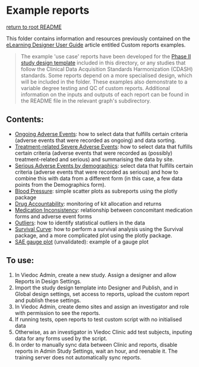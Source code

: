 # Example reports 
[return to root README](../README.md)

This folder contains information and resources previously contained on the  [eLearning Designer User Guide](https://help.viedoc.net/c/e311e6/) article entitled Custom reports examples.

> The example 'use case' reports have been developed for the [Phase II study design template](./StudyDesign_VIEDOC-PHASE-II-TEMPLATE_2.0.xml) included in this directory, or any studies that follow the Clinical Data Acquisition Standards Harmonization (CDASH) standards. Some reports depend on a more specialised design, which will be included in the folder. These examples also demonstrate to a variable degree testing and QC of custom reports. Additional information on the inputs and outputs of each report can be found in the README file in the relevant graph's subdirectory.

## Contents:
- [Ongoing Adverse Events](./ongoing-AEs/ongoingAEs.R): how to select data that fulfills certain criteria (adverse events that were recorded as ongoing) and data sorting.
- [Treatment-related Severe Adverse Events](./treatment-related-SAEs/treatmentRelatedSAEs.R): how to select data that fulfills certain criteria (adverse events that were recorded as (possibly) treatment-related and serious) and summarising the data by site.
- [Serious Adverse Events by demographics](./demographics-SAEs/saeDemographics.R): select data that fulfills certain criteria (adverse events that were recorded as serious) and how to combine this with data from a different form (in this case, a few data points from the Demographics form).
- [Blood Pressure](./blood-pressure/bloodPressurePlot.R): simple scatter plots as subreports using the plotly package
- [Drug Accountability](./drug-accountability/drugAccountability.R): monitoring of kit allocation and returns
- [Medication Inconsistency](./medication-inconsistency/medicationInconsistency.R): relationship between concomitant medication forms and adverse event forms
- [Outliers](/outliers/outliers.R): how to identify statistical outliers in the data
- [Survival Curve](./survival-curve/survivalCurvePlotKaplanMeier.R): how to perform a survival analysis using the Survival package, and a more complicated plot using the plotly package.
- [SAE gauge plot](./SAE-guage-plot/SAE%20gauge%20plot.R) (unvalidated): example of a gauge plot

## To use:
1. In Viedoc Admin, create a new study. Assign a designer and allow Reports in Design Settings.
2. Import the study design template into Designer and Publish, and in Global design settings, set access to reports, upload the custom report and publish these settings.
3. In Viedoc Admin, create demo sites and assign an investigator and role with permission to see the reports.
4. If running tests, open reports to test custom script with no initialised data
5. Otherwise, as an investigator in Viedoc Clinic add test subjects, inputing data for any forms used by the script.
6. In order to manually sync data between Clinic and reports, disable reports in Admin Study Settings, wait an hour, and reenable it. The training server does not automatically sync reports.
